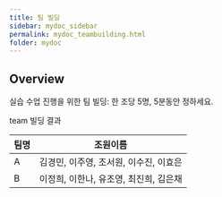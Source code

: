 ```yaml
---
title: 팀 빌딩
sidebar: mydoc_sidebar
permalink: mydoc_teambuilding.html
folder: mydoc
---
```


## Overview

실습 수업 진행을 위한 팀 빌딩: 한 조당 5명, 5분동안 정하세요.

team 빌딩 결과

팀명 | 조원이름 
------------ | -------------
A |김경민, 이주영, 조서원, 이수진, 이효은
B |이정희, 이한나, 유조영, 최진희, 김은채
